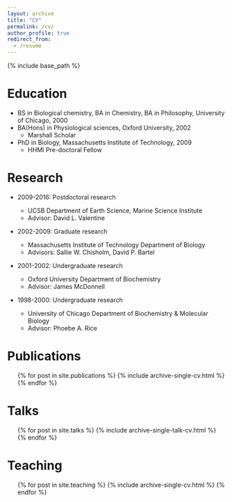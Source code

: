 ```yaml
---
layout: archive
title: "CV"
permalink: /cv/
author_profile: true
redirect_from:
  - /resume
---
```


{% include base_path %}

Education
======
* BS in Biological chemistry, BA in Chemistry, BA in Philosophy, University of Chicago, 2000
* BA(Hons) in Physiological sciences, Oxford University, 2002
  * Marshall Scholar
* PhD in Biology, Massachusetts Institute of Technology, 2009
  * HHMI Pre-doctoral Fellow

Research
======
* 2009-2016: Postdoctoral research
  * UCSB Department of Earth Science, Marine Science Institute
  * Advisor: David L. Valentine

* 2002-2009: Graduate research
  * Massachusetts Institute of Technology Department of Biology
  * Advisors: Sallie W. Chisholm, David P. Bartel
  
* 2001-2002: Undergraduate research
  * Oxford University Department of Biochemistry
  * Advisor: James McDonnell
  
* 1998-2000: Undergraduate research
  * University of Chicago Department of Biochemistry & Molecular Biology
  * Advisor: Phoebe A. Rice
  
Publications
======
  <ul>{% for post in site.publications %}
    {% include archive-single-cv.html %}
  {% endfor %}</ul>
  
Talks
======
  <ul>{% for post in site.talks %}
    {% include archive-single-talk-cv.html %}
  {% endfor %}</ul>
  
Teaching
======
  <ul>{% for post in site.teaching %}
    {% include archive-single-cv.html %}
  {% endfor %}</ul>

